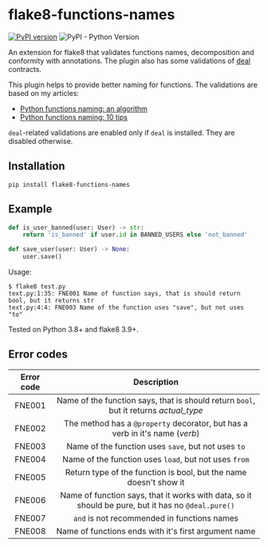 # flake8-functions-names

[![PyPI version](https://badge.fury.io/py/flake8-functions-names.svg)](https://badge.fury.io/py/flake8-functions-names)
![PyPI - Python Version](https://img.shields.io/pypi/pyversions/flake8-functions-names)

An extension for flake8 that validates functions names, decomposition and
conformity with annotations. The plugin also has some validations
of [deal](https://github.com/life4/deal) contracts.

This plugin helps to provide better naming for functions.
The validations are based on my articles:

- [Python functions naming: an algorithm](https://melevir.medium.com/python-functions-naming-the-algorithm-74320a18278d)
- [Python functions naming: 10 tips](https://melevir.medium.com/python-functions-naming-tips-376f12549f9)

`deal`-related validations are enabled only if `deal` is installed.
They are disabled otherwise.

## Installation

```terminal
pip install flake8-functions-names
```

## Example

```python
def is_user_banned(user: User) -> str:
    return 'is_banned' if user.id in BANNED_USERS else 'not_banned'

def save_user(user: User) -> None:
    user.save()
```

Usage:

```terminal
$ flake8 test.py
text.py:1:35: FNE001 Name of function says, that is should return bool, but it returns str
text.py:4:4: FNE003 Name of the function uses "save", but not uses "to"
```

Tested on Python 3.8+ and flake8 3.9+.

## Error codes

| Error code |                     Description          |
|:----------:|:----------------------------------------:|
|   FNE001   | Name of the function says, that is should return `bool`, but it returns *actual_type* |
|   FNE002   | The method has a `@property` decorator, but has a verb in it's name (*verb*) |
|   FNE003   | Name of the function uses `save`, but not uses `to` |
|   FNE004   | Name of the function uses `load`, but not uses `from` |
|   FNE005   | Return type of the function is bool, but the name doesn't show it |
|   FNE006   | Name of function says, that it works with data, so it should be pure, but it has no `@deal.pure()` |
|   FNE007   | `and` is not recommended in functions names |
|   FNE008   | Name of functions ends with it's first argument name |
